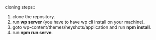 cloning steps:: 

1. clone the repository.
2. run **wp server** (you have to have wp cli install on your machine).
3. goto wp-content/themes/heyshots/application and run **npm install**.
4. run **npm run serve**.